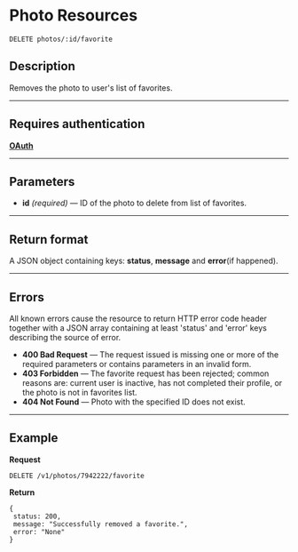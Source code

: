 # Photo Resources

    DELETE photos/:id/favorite

## Description
Removes the photo to user's list of favorites.

***

## Requires authentication
**[OAuth][]**

***

## Parameters

- **id** _(required)_ — ID of the photo to delete from list of favorites.

***

## Return format
A JSON object containing keys: **status**, **message** and **error**(if happened).

***

## Errors
All known errors cause the resource to return HTTP error code header together with a JSON array containing at least 'status' and 'error' keys describing the source of error.

- **400 Bad Request** — The request issued is missing one or more of the required parameters or contains parameters in an invalid form.
- **403 Forbidden** — The favorite request has been rejected; common reasons are: current user is inactive, has not completed their profile, or the photo is not in favorites list.
- **404 Not Found** — Photo with the specified ID does not exist.

***

## Example
**Request**

    DELETE /v1/photos/7942222/favorite

**Return**

    {
     status: 200,
     message: "Successfully removed a favorite.",
     error: "None"
    }

[OAuth]: https://github.com/500px/api-documentation/tree/master/authentication
[full format]: https://github.com/500px/api-documentation/blob/master/basics/formats_and_terms.md#full-format
